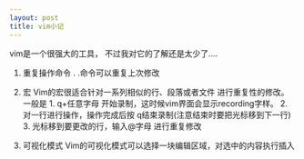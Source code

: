 ```yaml
---
layout: post
title: vim小记
---
```


vim是一个很强大的工具， 不过我对它的了解还是太少了....

1. 重复操作命令 .     .命令可以重复上次修改

2. 宏  Vim的宏很适合针对一系列相似的行、段落或者文件 进行重复性的修改。
一般是 1. q+任意字母 开始录制，这时候vim界面会显示recording字样。  2. 对一行进行操作，操作完成后按 q结束录制(注意结束时要把光标移到下一行)   3. 光标移到要更改的行，输入@字母 进行重复修改


3. 可视化模式  Vim的可视化模式可以选择一块编辑区域，对选中的内容执行插入